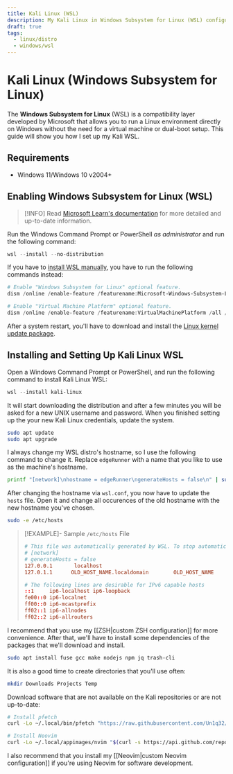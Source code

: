 ```yaml
---
title: Kali Linux (WSL)
description: My Kali Linux in Windows Subsystem for Linux (WSL) configuration
draft: true
tags:
  - linux/distro
  - windows/wsl
---
```

# Kali Linux (Windows Subsystem for Linux)

The **Windows Subsystem for Linux** (WSL) is a compatibility layer developed by Microsoft that allows you to run a Linux environment directly on Windows without the need for a virtual machine or dual-boot setup. This guide will show you how I set up my Kali WSL.

## Requirements

- Windows 11/Windows 10 v2004+

## Enabling Windows Subsystem for Linux (WSL)

> [!INFO] Read [Microsoft Learn's documentation](https://learn.microsoft.com/en-us/windows/wsl/install) for more detailed and up-to-date information.

Run the Windows Command Prompt or PowerShell *as administrator* and run the following command:

```powershell
wsl --install --no-distribution
```

If you have to [install WSL manually](https://learn.microsoft.com/en-us/windows/wsl/install-manual), you have to run the following commands instead:

```powershell
# Enable "Windows Subsystem for Linux" optional feature.
dism /online /enable-feature /featurename:Microsoft-Windows-Subsystem-Linux /all /norestart

# Enable "Virtual Machine Platform" optional feature.
dism /online /enable-feature /featurename:VirtualMachinePlatform /all /norestart
```

After a system restart, you'll have to download and install the [Linux kernel update package](https://wslstorestorage.blob.core.windows.net/wslblob/wsl_update_x64.msi).

## Installing and Setting Up Kali Linux WSL

Open a Windows Command Prompt or PowerShell, and run the following command to install Kali Linux WSL:

```powershell
wsl --install kali-linux
```

It will start downloading the distribution and after a few minutes you will be asked for a new UNIX username and password. When you finished setting up the your new Kali Linux credentials, update the system.

```bash
sudo apt update
sudo apt upgrade
```

I always change my WSL distro's hostname, so I use the following command to change it. Replace `edgeRunner` with a name that you like to use as the machine's hostname.

```bash
printf "[network]\nhostname = edgeRunner\ngenerateHosts = false\n" | sudo tee /etc/wsl.conf
```

After changing the hostname via `wsl.conf`, you now have to update the `hosts` file. Open it and change all occurences of the old hostname with the new hostname you've chosen.

```bash
sudo -e /etc/hosts
```

> [!EXAMPLE]- Sample `/etc/hosts` File
> 
> ```conf
> # This file was automatically generated by WSL. To stop automatic generation of this file, add the following entry to /etc/wsl.conf:
> # [network]
> # generateHosts = false
> 127.0.0.1       localhost
> 127.0.1.1      OLD_HOST_NAME.localdomain        OLD_HOST_NAME
> 
> # The following lines are desirable for IPv6 capable hosts
> ::1     ip6-localhost ip6-loopback
> fe00::0 ip6-localnet
> ff00::0 ip6-mcastprefix
> ff02::1 ip6-allnodes
> ff02::2 ip6-allrouters
> ```

I recommend that you use my [[ZSH|custom ZSH configuration]] for more convenience. After that, we'll have to install some dependencies of the packages that we'll download and install.

```bash
sudo apt install fuse gcc make nodejs npm jq trash-cli
```

It is also a good time to create directories that you'll use often:

```bash
mkdir Downloads Projects Temp
```

Download software that are not available on the Kali repositories or are not up-to-date:

```bash
# Install pfetch
curl -Lo ~/.local/bin/pfetch "https://raw.githubusercontent.com/Un1q32/pfetch/refs/heads/master/pfetch" && chmod +x ~/.local/bin/pfetch

# Install Neovim
curl -Lo ~/.local/appimages/nvim "$(curl -s https://api.github.com/repos/neovim/neovim/releases/latest | grep -o 'https://.*nvim\.appimage' | head -n 1)" && chmod +x ~/.local/appimages/nvim
```

I also recommend that you install my [[Neovim|custom Neovim configuration]] if you're using Neovim for software development.
